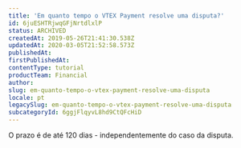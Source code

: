 ```yaml
---
title: 'Em quanto tempo o VTEX Payment resolve uma disputa?'
id: 6juESHTRjwqGFjNrtdlxlP
status: ARCHIVED
createdAt: 2019-05-26T21:41:30.538Z
updatedAt: 2020-03-05T21:52:58.573Z
publishedAt: 
firstPublishedAt: 
contentType: tutorial
productTeam: Financial
author: 
slug: em-quanto-tempo-o-vtex-payment-resolve-uma-disputa
locale: pt
legacySlug: em-quanto-tempo-o-vtex-payment-resolve-uma-disputa
subcategoryId: 6ggjFlqyvL8hd9CtQFcHiD
---
```


O prazo é de até 120 dias - independentemente do caso da disputa.
  

